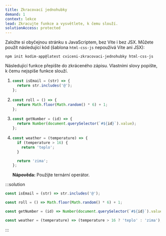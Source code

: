 ```yaml
---
title: Zkracovací jednohubky
demand: 1
context: lekce
lead: Zkracujte funkce a vysvětlete, k čemu slouží.
solutionAccess: protected
---
```


Založte si obyčejnou stránku s JavaScriptem, bez Vite i bez JSX. Můžete použít následující kód (šablona `html-css-js` nepoužívá Vite ani JSX):

```shell
npm init kodim-app@latest cviceni-zkracovaci-jednohubky html-css-js
```

Následující funkce přepište do zkráceného zápisu. Vlastními slovy popište, k čemu nejspíše funkce slouží.

1.  ```js
    const isEmail = (str) => {
      return str.includes('@');
    };
    ```
1.  ```js
    const roll = () => {
      return Math.floor(Math.random() * 6) + 1;
    };
    ```
1.  ```js
    const getNumber = (id) => {
      return Number(document.querySelector(`#${id}`).value);
    };
    ```
1.  ```js
    const weather = (temperature) => {
      if (temperature > 16) {
        return 'teplo';
      }

      return 'zima';
    };
    ```

    **Nápověda:** Použijte ternární operátor.

:::solution

```js
const isEmail = (str) => str.includes('@');

const roll = () => Math.floor(Math.random() * 6) + 1;

const getNumber = (id) => Number(document.querySelector(`#${id}`).value);

const weather = (temperature) => (temperature > 16 ? 'teplo' : 'zima');
```

:::
